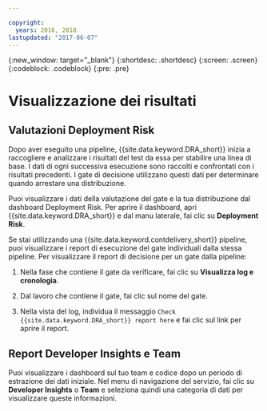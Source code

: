 ```yaml
---

copyright:
  years: 2016, 2018
lastupdated: "2017-06-07"
---
```


{:new_window: target="_blank"}
{:shortdesc: .shortdesc}
{:screen: .screen}
{:codeblock: .codeblock}
{:pre: .pre}

# Visualizzazione dei risultati

## Valutazioni Deployment Risk

Dopo aver eseguito una pipeline, {{site.data.keyword.DRA_short}} inizia a raccogliere e analizzare i risultati del test da essa per stabilire una linea di base. I dati di ogni successiva esecuzione sono raccolti e confrontati con i risultati precedenti. I gate di decisione utilizzano questi dati per determinare quando arrestare una distribuzione.

Puoi visualizzare i dati della valutazione del gate e la tua distribuzione dal dashboard Deployment Risk. Per aprire il dashboard, apri {{site.data.keyword.DRA_short}} e dal manu laterale, fai clic su **Deployment Risk**.

Se stai utilizzando una {{site.data.keyword.contdelivery_short}} pipeline, puoi visualizzare i report di esecuzione del gate individuali dalla stessa pipeline. Per visualizzare il report di decisione per un gate dalla pipeline:

1. Nella fase che contiene il gate da verificare, fai clic su **Visualizza log e cronologia**.

2. Dal lavoro che contiene il gate, fai clic sul nome del gate.

3. Nella vista del log, individua il messaggio `Check {{site.data.keyword.DRA_short}} report here` e fai clic sul link per aprire il report.

## Report Developer Insights e Team

Puoi visualizzare i dashboard sul tuo team e codice dopo un periodo di estrazione dei dati iniziale. Nel menu di navigazione del servizio, fai clic su **Developer Insights** o **Team** e seleziona quindi una categoria di dati per visualizzare queste informazioni.
